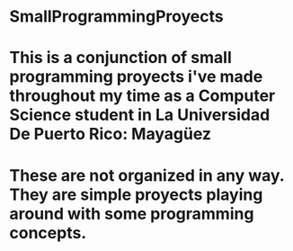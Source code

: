 # SmallProgrammingProyects
# This is a conjunction of small programming proyects i've made throughout my time as a Computer Science student in La Universidad De Puerto Rico: Mayagüez 
# These are not organized in any way. They are simple proyects playing around with some programming concepts.
